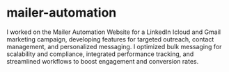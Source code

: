 # mailer-automation
I worked on the  Mailer Automation Website for a LinkedIn Icloud and Gmail marketing campaign, developing features for targeted outreach, contact management, and personalized messaging. I optimized bulk messaging for scalability and compliance, integrated performance tracking, and streamlined workflows to boost engagement and conversion rates.
